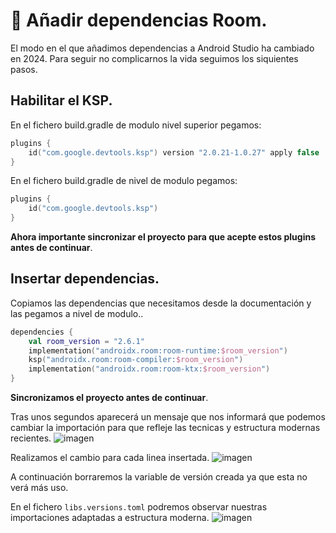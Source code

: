 # 📌 Añadir dependencias Room.
El modo en el que añadimos dependencias a Android Studio ha cambiado en 2024.
Para seguir no complicarnos la vida seguimos los siquientes pasos.

## Habilitar el KSP.
En el fichero build.gradle de modulo nivel superior pegamos:
```kotlin
plugins {
    id("com.google.devtools.ksp") version "2.0.21-1.0.27" apply false
}
```
En el fichero build.gradle de nivel de modulo pegamos:
```kotlin
plugins {
    id("com.google.devtools.ksp")
}
```

**Ahora importante sincronizar el proyecto para que acepte estos plugins antes de continuar**.


## Insertar dependencias.
Copiamos las dependencias que necesitamos desde la documentación y las pegamos a nivel de modulo..
```kotlin
dependencies {
    val room_version = "2.6.1"
    implementation("androidx.room:room-runtime:$room_version")
    ksp("androidx.room:room-compiler:$room_version")
    implementation("androidx.room:room-ktx:$room_version")
}
```
**Sincronizamos el proyecto antes de continuar**.

Tras unos segundos aparecerá un mensaje que nos informará que podemos cambiar la importación para que refleje las tecnicas y estructura modernas recientes.
![imagen](https://github.com/user-attachments/assets/5bb72ab5-46f9-414e-97c6-a44a20de7467)

Realizamos el cambio para cada linea insertada.
![imagen](https://github.com/user-attachments/assets/1561fee2-7639-4e1e-bdf6-e02b779a87aa)

A continuación borraremos la variable de versión creada ya que esta no verá más uso.

En el fichero `libs.versions.toml` podremos observar nuestras importaciones adaptadas a estructura moderna.
![imagen](https://github.com/user-attachments/assets/019c57f1-fa7e-4836-b599-ee89f81c61db)
